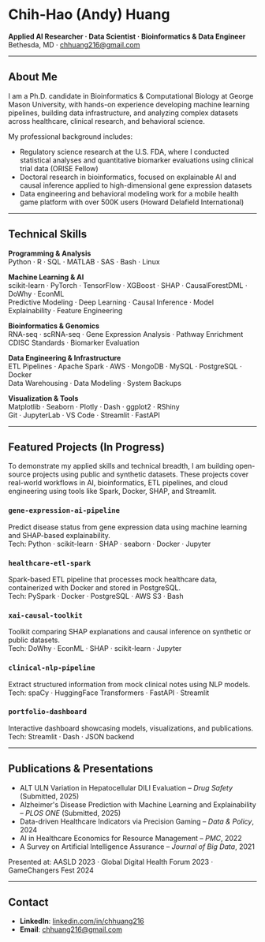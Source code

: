 # Chih-Hao (Andy) Huang

**Applied AI Researcher · Data Scientist · Bioinformatics & Data Engineer**  
Bethesda, MD · chhuang216@gmail.com  

---

## About Me

I am a Ph.D. candidate in Bioinformatics & Computational Biology at George Mason University, with hands-on experience developing machine learning pipelines, building data infrastructure, and analyzing complex datasets across healthcare, clinical research, and behavioral science.

My professional background includes:
- Regulatory science research at the U.S. FDA, where I conducted statistical analyses and quantitative biomarker evaluations using clinical trial data (ORISE Fellow)
- Doctoral research in bioinformatics, focused on explainable AI and causal inference applied to high-dimensional gene expression datasets
- Data engineering and behavioral modeling work for a mobile health game platform with over 500K users (Howard Delafield International)

---

## Technical Skills

**Programming & Analysis**  
Python · R · SQL · MATLAB · SAS · Bash · Linux

**Machine Learning & AI**  
scikit-learn · PyTorch · TensorFlow · XGBoost · SHAP · CausalForestDML · DoWhy · EconML  
Predictive Modeling · Deep Learning · Causal Inference · Model Explainability · Feature Engineering

**Bioinformatics & Genomics**  
RNA-seq · scRNA-seq · Gene Expression Analysis · Pathway Enrichment  
CDISC Standards · Biomarker Evaluation

**Data Engineering & Infrastructure**  
ETL Pipelines · Apache Spark · AWS · MongoDB · MySQL · PostgreSQL · Docker  
Data Warehousing · Data Modeling · System Backups

**Visualization & Tools**  
Matplotlib · Seaborn · Plotly · Dash · ggplot2 · RShiny  
Git · JupyterLab · VS Code · Streamlit · FastAPI

---

## Featured Projects (In Progress)

To demonstrate my applied skills and technical breadth, I am building open-source projects using public and synthetic datasets. These projects cover real-world workflows in AI, bioinformatics, ETL pipelines, and cloud engineering using tools like Spark, Docker, SHAP, and Streamlit.

### `gene-expression-ai-pipeline`  
Predict disease status from gene expression data using machine learning and SHAP-based explainability.  
Tech: Python · scikit-learn · SHAP · seaborn · Docker · Jupyter

### `healthcare-etl-spark`  
Spark-based ETL pipeline that processes mock healthcare data, containerized with Docker and stored in PostgreSQL.  
Tech: PySpark · Docker · PostgreSQL · AWS S3 · Bash

### `xai-causal-toolkit`  
Toolkit comparing SHAP explanations and causal inference on synthetic or public datasets.  
Tech: DoWhy · EconML · SHAP · scikit-learn · Jupyter

### `clinical-nlp-pipeline`  
Extract structured information from mock clinical notes using NLP models.  
Tech: spaCy · HuggingFace Transformers · FastAPI · Streamlit

### `portfolio-dashboard`  
Interactive dashboard showcasing models, visualizations, and publications.  
Tech: Streamlit · Dash · JSON backend

---

## Publications & Presentations

- ALT ULN Variation in Hepatocellular DILI Evaluation – *Drug Safety* (Submitted, 2025)  
- Alzheimer's Disease Prediction with Machine Learning and Explainability – *PLOS ONE* (Submitted, 2025)  
- Data-driven Healthcare Indicators via Precision Gaming – *Data & Policy*, 2024  
- AI in Healthcare Economics for Resource Management – *PMC*, 2022  
- A Survey on Artificial Intelligence Assurance – *Journal of Big Data*, 2021  

Presented at: AASLD 2023 · Global Digital Health Forum 2023 · GameChangers Fest 2024

---

## Contact

- **LinkedIn**: [linkedin.com/in/chhuang216](https://linkedin.com/in/chhuang216)  
- **Email**: chhuang216@gmail.com  
